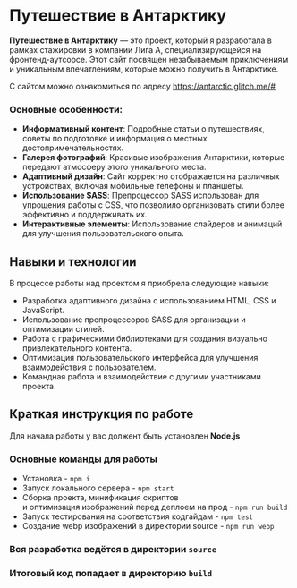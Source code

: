 # Путешествие в Антарктику

**Путешествие в Антарктику** — это проект, который я разработала в рамках стажировки в компании Лига А, специализирующейся на фронтенд-аутсорсе. Этот сайт посвящен незабываемым приключениям и уникальным впечатлениям, которые можно получить в Антарктике.

С сайтом можно ознакомиться по адресу https://antarctic.glitch.me/#

### Основные особенности:

- **Информативный контент**: Подробные статьи о путешествиях, советы по подготовке и информация о местных достопримечательностях.
- **Галерея фотографий**: Красивые изображения Антарктики, которые передают атмосферу этого уникального места.
- **Адаптивный дизайн**: Сайт корректно отображается на различных устройствах, включая мобильные телефоны и планшеты.
- **Использование SASS**: Препроцессор SASS использован для упрощения работы с CSS, что позволило организовать стили более эффективно и поддерживать их.
- **Интерактивные элементы**: Использование слайдеров и анимаций для улучшения пользовательского опыта.

## Навыки и технологии

В процессе работы над проектом я приобрела следующие навыки:

- Разработка адаптивного дизайна с использованием HTML, CSS и JavaScript.
- Использование препроцессоров SASS для организации и оптимизации стилей.
- Работа с графическими библиотеками для создания визуально привлекательного контента.
- Оптимизация пользовательского интерфейса для улучшения взаимодействия с пользователем.
- Командная работа и взаимодействие с другими участниками проекта.


## Краткая инструкция по работе
Для начала работы у вас должент быть установлен **Node.js**

### Основные команды для работы
- Установка - `npm i`
- Запуск локального сервера - `npm start`
- Сборка проекта, минификация скриптов <br>
и оптимизация изображений перед деплоем на прод - `npm run build`
- Запуск тестирования на соответствия кодгайдам - `npm test`
- Создание webp изображений в директории source - `npm run webp`

### Вся разработка ведётся в директории `source`
### Итоговый код попадает в директорию `build`
